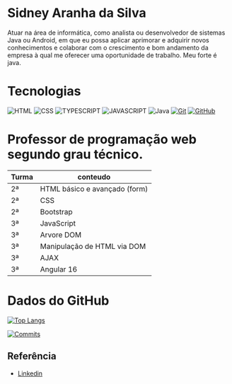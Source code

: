 
# Sidney Aranha da Silva

Atuar na área de informática, como analista ou desenvolvedor de sistemas Java ou Android, em que eu possa aplicar aprimorar e adquirir novos conhecimentos e colaborar com o crescimento e bom andamento da empresa à qual me oferecer uma oportunidade de trabalho. 
Meu forte é java. 



# Tecnologias
![HTML](https://img.shields.io/badge/html5-192436?style=for-the-badge&logo=html5&logoColor=orange)
![CSS](https://img.shields.io/badge/css3-192436?style=for-the-badge&logo=css3)
![TYPESCRIPT](https://img.shields.io/badge/Typescript-192436?style=for-the-badge&logo=typescript)
![JAVASCRIPT](https://img.shields.io/badge/JavaScript-192436?style=for-the-badge&logo=javascript)
![Java](https://img.shields.io/badge/Java-000?style=for-the-badge&logo=java&logoColor=30A3DC)
[![Git](https://img.shields.io/badge/Git-000?style=for-the-badge&logo=git&logoColor=E94D5F)]()
[![GitHub](https://img.shields.io/badge/GitHub-000?style=for-the-badge&logo=github&logoColor=30A3DC)]()


# Professor de programação web segundo grau técnico. 
|Turma|conteudo|
|-------|---------|
|2ª|HTML básico e avançado (form)|
|2ª|CSS|
|2ª|Bootstrap|
|3ª|JavaScript|
|3ª|Arvore DOM|
|3ª|Manipulação de HTML via DOM|
|3ª|AJAX|
|3ª|Angular 16|


# Dados do GitHub

[![Top Langs](https://github-readme-stats.vercel.app/api/top-langs/?username=sidneyaranhasilva&theme=transparent&bg_color=005&border_color=30A3DC&title_color=E94D5F&text_color=FFF)](https://github.com/sidneyaranhasilva)



[![Commits](https://github-readme-stats.vercel.app/api?username=sidneyaranhasilva&count_private=true&repo=repo_name&show_icons=true&theme=transparent&bg_color=005&border_color=30A3DC&title_color=E94D5F&text_color=FFF&custom_title=Total%20Commits&hide=prs)](https://github.com/sidneyaranhasilva/repo_name)

## Referência

 - [Linkedin](https://www.linkedin.com/in/sidney-aranha-da-silva-936053b1/)
